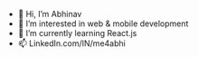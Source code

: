 - 👋 Hi, I’m Abhinav
- 👀 I’m interested in web & mobile development
- 🌱 I’m currently learning React.js
- 📫 LinkedIn.com/IN/me4abhi
